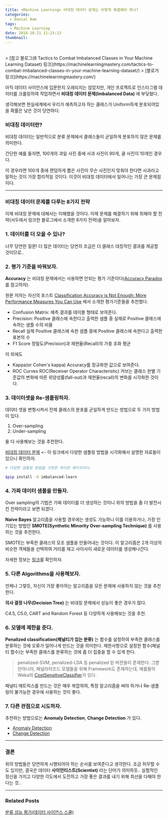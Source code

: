 ```yaml
---
title: <Machine Learning> 비대칭 데이터 문제는 어떻게 해결해야 하나?
categories:
  - Danial Nam
tags:
  - Machine Learning
date: 2018-10-21 11:23:13
thumbnail:
---
```

<br>
> [참고 블로그(8 Tactics to Combat Imbalanced Classes in Your Machine Learning Dataset) 링크](https://machinelearningmastery.com/tactics-to-combat-imbalanced-classes-in-your-machine-learning-dataset/)
> [블로거 링크](https://machinelearningmastery.com/)

아직 데이터 사이언스에 입문한지 오래되지는 않았지만, 개인 프로젝트로 인스타그램 데이터를 크롤링하여 작업하면서 **비대칭 데이터 문제(Imbalanced Data)** 에 부딪혔다.

생각해보면 현실세계에서 우리가 예측하고자 하는 클래스가 Uniform하게 분포되어있을 확률은 낮은 것이 당연하다.

### 비대칭 데이터란?
비대칭 데이터는 일반적으로 분류 문제에서 클래스들이 균일하게 분포하지 않은 문제를 의미한다.

간단한 예를 들자면, 100개의 과일 사진 중에 사과 사진이 90개, 귤 사진이 10개인 경우다.

이 경우라면 100개 중에 랜덤하게 뽑은 사진이 무슨 사진인지 맞춰야 한다면 사과라고 말하는 것이 가장 합리적일 것이다. 이것이 비대칭 데이터에서 일어나는 가장 큰 문제점이다.

---

### 비대칭 데이터 문제를 다루는 8가지 전략

이제 비대칭 문제에 대해서는 이해했을 것이다. 이제 문제를 해결하기 위해 취해야 할 전략(서두에서 링크한 블로그에서 소개한 8가지 전략)을 알아보자.

### 1. 데이터를 더 모을 수 있나?
너무 당연한 질문! 더 많은 데이터는 당연히 조금은 더 클래스 대칭적인 결과를 제공할 것이므로..

### 2. 평가 기준을 바꿔보자.
**Accuracy** 는 비대칭 문제에서는 사용하면 안되는 평가 기준이다([Accuracy Paradox](https://en.wikipedia.org/wiki/Accuracy_paradox)를 참고하자).

원문 저자는 자신의 포스트 [Classification Accuracy is Not Enough: More Performance Measures You Can Use](https://machinelearningmastery.com/classification-accuracy-is-not-enough-more-performance-measures-you-can-use/) 에서 소개한 평가기준들을 추천했다.
- Confusion Matrix:
  예측 결과를 테이블 형태로 보여준다.
- Precision:
  Positive 클래스에 속한다고 출력한 샘플 중 실제로 Positive 클래스에 속하는 샘플 수의 비율
- Recall
  실제 Positive 클래스에 속한 샘플 중에 Positive 클래스에 속한다고 출력한 표본의 수
- F1 Score
  정밀도(Precision)과 재현율(Recall)의 가중 조화 평균

이 외에도

- Kappa(or Cohen's kappa)
  Accuracy를 정규화한 값으로 보여준다.
- ROC Curves
  ROC(Receiver Operator Characteristic) 커브는 클래스 판별 기준값의 변화에 따른 위양성률(fall-out)과 재현율(recall)의 변화를 시각화한 것이다.

### 3. 데이터셋을 Re-샘플링하자.
데이터 셋을 변형시켜서 전체 클래스의 분포를 균일하게 만드는 방법으로 두 가지 방법이 있다.
1. Over-sampling
2. Under-sampling

둘 다 사용해보는 것을 추천한다.

[비대칭 데이터 문제](https://datascienceschool.net/view-notebook/c1a8dad913f74811ae8eef5d3bedc0c3/) <- 이 링크에서 다양한 샘플링 방법을 시각화해서 설명한 자료들이 있으니 확인하자.

```bash
# 다양한 샘플링 방법을 구현한 파이썬 패키지이다.

$pip install -U imbalanced-learn
```

### 4. 가짜 데이터 샘플을 만들자.
Over sampling의 기법은 가짜 데이터를 더 생성하는 것이니 위의 방법을 좀 더 발전시킨 전략이라고 보면 되겠다.

**Naive Bayes** 알고리즘을 사용할 경우에는 생성도 가능하니 이를 이용하거나, 가장 인기있는 방법인 **SMOTE(Synthetic Minority Over-sampling Technique)** 를 사용하는 것을 추천한다.

SMOTE는 부족한 클래스의 모조 샘플을 만들어내는 것이다. 이 알고리즘은 2개 이상의 비슷한 객체들을 선택하여 거리를 재고 사이사이 새로운 데이터를 생성해나간다.

자세한 정보는 [링크](http://www.jair.org/papers/paper953.html)를 확인하자.

### 5. 다른 Algorithms을 사용해보자.
언제나 그렇듯, 자신이 가장 좋아하는 알고리즘을 모든 문제에 사용하지 않는 것을 추천한다.

**의사 결정 나무(Decision Tree)** 는 비대칭 문제에서 성능이 좋은 경우가 많다.

C4.5, C5.0, CART and Random Forest 등 다양하게 사용해보는 것을 추천.

### 6. 모델에 제한을 준다.
**Penalized classification(패널티가 있는 분류)** 는 함수를 설정하여 부족한 클래스를 분류하는 것에 오류가 일어나게 만드는 것을 의미한다. 제한사항으로 설정한 함수(패널티 함수)는 부족한 클래스를 분류하는 것에 좀 더 집중을 할 수 있게 한다.

> penalized-SVM, penalized-LDA 등 penalized 된 버젼들이 존재한다.
> 그뿐만아니라, 패널라이즈드 모델들을 위해 Framework도 존재하는데, 예를들어 Weka의 [CostSensitiveClassifier](http://weka.sourceforge.net/doc.dev/weka/classifiers/meta/CostSensitiveClassifier.html#CostSensitiveClassifier--)가 있다.

패널티 매트릭스를 만드는 것은 매우 복잡하여, 특정 알고리즘을 써야 하거나 Re-샘플링이 불가능한 경우에 사용하는 것이 좋다.

### 7. 다른 관점으로 시도하자.
추천하는 방법으로는 **Anomaly Detection**, **Change Detection** 가 있다.

- [Anomaly Detection](https://en.wikipedia.org/wiki/Anomaly_detection)
- [Change Detection](https://en.wikipedia.org/wiki/Change_detection)

---
### 결론
위의 방법들은 당연하게 시행되어야 하는 순서를 보여준다고 생각한다. 조금 허무할 수도 있지만, 결국은 데이터 **사이언티스트(Scientist)** 라는 단어가 의미하듯.. 실험적인 정신을 가지고 다양한 각도에서 도전하고 가장 좋은 결과를 내기 위해 최선을 다해야 한다는 것..

---
### Related Posts
[분류 성능 평가(데이터 사이언스 스쿨)](https://datascienceschool.net/view-notebook/731e0d2ef52c41c686ba53dcaf346f32/)
